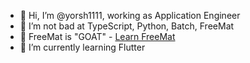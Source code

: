 - 👋 Hi, I’m @yorsh1111, working as Application Engineer
- 👀 I’m not bad at TypeScript, Python, Batch, FreeMat
- 🐐 FreeMat is "GOAT" - [Learn FreeMat](https://freemat.sourceforge.net/)
- 🌱 I’m currently learning Flutter
<!---
garir1111/garir1111 is a ✨ special ✨ repository because its `README.md` (this file) appears on your GitHub profile.
You can click the Preview link to take a look at your changes.
--->
